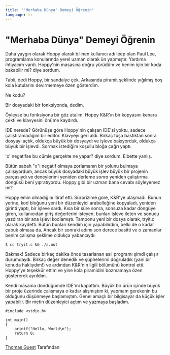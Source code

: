```yaml
---
title: "'Merhaba Dünya' Demeyi Öğrenin"
language: tr
---
```


# "Merhaba Dünya" Demeyi Öğrenin

Daha yaygın olarak Hoppy olarak bilinen kullanıcı adı leep olan Paul Lee, programlama konularında yerel uzman olarak ün yapmıştır. Yardıma ihtiyacım vardı. Hoppy'nin masasına doğru yürüdüm ve benim için bir koda bakabilir mi? diye sordum.

Tabii, dedi Hoppy, bir sandalye çek. Arkasında piramit şeklinde yığılmış boş kola kutularını devirmemeye özen gösterdim.

Ne kodu?

Bir dosyadaki bir fonksiyonda, dedim.

Öyleyse bu fonksiyona bir göz atalım. Hoppy K&R'ın bir kopyasını kenara çekti ve klavyesini önüme kaydırdı.

IDE nerede? Görünüşe göre Hoppy'nin çalışan IDE'si yoktu, sadece çalıştıramadığım bir editör. Klavyeyi geri aldı. Birkaç tuşa bastıktan sonra dosyayı açtık, oldukça büyük bir dosyaydı ve işleve bakıyorduk, oldukça büyük bir işlevdi. Sormak istediğim koşullu bloğa çağrı yaptı.

'x' negatifse bu cümle gerçekte ne yapar? diye sordum. Elbette yanlış.

Bütün sabah "x"i negatif olmaya zorlamanın bir yolunu bulmaya çalışıyordum, ancak büyük dosyadaki büyük işlev büyük bir projenin parçasıydı ve deneylerimi yeniden derleme *sonra* yeniden çalıştırma döngüsü beni yıpratıyordu. Hoppy gibi bir uzman bana cevabı söyleyemez mi?

Hoppy emin olmadığını itiraf etti. Sürprizime göre, K&R'ye ulaşmadı. Bunun yerine, kod bloğunu yeni bir düzenleyici arabelleğine kopyaladı, yeniden girinti yaptı, bir işleve sardı. Kısa bir süre sonra, sonsuza kadar döngüye giren, kullanıcıdan giriş değerlerini isteyen, bunları işleve ileten ve sonucu yazdıran bir ana işlevi kodlamıştı. Tamponu yeni bir dosya olarak, tryit.c olarak kaydetti. Bütün bunları kendim için yapabilirdim, belki de o kadar çabuk olmasa da. Ancak bir sonraki adımı son derece basitti ve o zamanlar benim çalışma şeklime oldukça yabancıydı:

```
$ cc tryit.c && ./a.out
```

Bakmak! Sadece birkaç dakika önce tasarlanan asıl programı şimdi çalışır durumdaydı. Birkaç değer denedik ve şüphelerimi doğruladık (yani bir konuda haklıydım!) ve ardından K&R'nin ilgili bölümünü kontrol etti. Hoppy'ye teşekkür ettim ve yine kola piramidini bozmamaya özen göstererek ayrıldım.

Kendi masama döndüğümde IDE'mi kapattım. Büyük bir ürün içinde büyük bir proje üzerinde çalışmaya o kadar alışmıştım ki, yapmam gerekenin bu olduğunu düşünmeye başlamıştım. Genel amaçlı bir bilgisayar da küçük işler yapabilir. Bir metin düzenleyici açtım ve yazmaya başladım.

```
#include <stdio.h>

int main()
{
    printf("Hello, World\n");
    return 0;
}
```

[Thomas Guest](http://programmer.97things.oreilly.com/wiki/index.php/Thomas_Guest) Tarafından